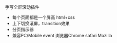 手写全屏滚动插件

- 每个页面都是一个屏高
    html+css
- 上下切换滚屏，transition效果
- 分页指示器 
- 兼容PC/Mobile event 浏览器Chrome safari Mozilla